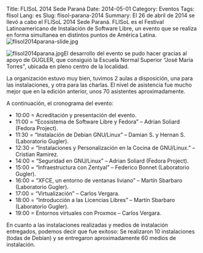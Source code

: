 Title: FLISoL 2014 Sede Paraná
Date: 2014-05-01
Category: Eventos
Tags: flisol
Lang: es
Slug: flisol-parana-2014
Summary: El 26 de abril de 2014 se llevó a cabo el FLISoL 2014 Sede Paraná. FLISoL es el Festival Latinoamericano de Instalación de Software Libre, un evento que se realiza en forma simultanea en distintos puntos de América Latina. ![flisol2014parana-slide.jpg](/images/article/2014/flisol2014parana-slide.jpg)

![flisol2014parana.jpg](/images/article/2014/flisol2014parana.jpg)El desarrollo del evento se pudo hacer gracias al apoyo de GUGLER, que consiguió la Escuela Normal Superior “José María Torres", ubicada en pleno centro de la localidad.  

La organización estuvo muy bien, tuvimos 2 aulas a disposición, una para las instalaciones, y otra para las charlas. El nivel de asistencia fue mucho mejor que en la edición anterior, unos 70 asistentes aproximadamente.  

A continuación, el cronograma del evento:  

* 10:00 = Acreditación y presentación del evento.  
* 11:00 = “Ecosistema de Software Libre y Fedora” – Adrian Soliard (Fedora Project).  
* 11:30 = “Instalación de Debian GNU/Linux” – Damian S. y Hernan S. (Laboratorio Gugler).  
* 12:30 = “Instalaciones y Personalización en la Cocina de GNU/Linux.” – Cristian Ramirez.  
* 14:00 = “Seguridad en GNU/Linux” – Adrian Soliard (Fedora Project).  
* 15:00 = “Infraestructura con Zentyal” – Federico Bonnet (Laboratorio Gugler).  
* 16:00 = “XFCE, un entorno de ventanas liviano” – Martín Sbarbaro (Laboratorio Gugler).  
* 17:00 = “Virtualización” – Carlos Vergara.  
* 18:00 = “Introducción a las Licencias Libres” – Martín Sbarbaro (Laboratorio Gugler).  
* 19:00 = Entornos virtuales con Proxmox – Carlos Vergara.  

En cuanto a las instalaciones realizadas y medios de instalación entregados, podemos decir que fue exitoso: Se realizaron 10 instalaciones (todas de Debian) y se entregaron aproximadamente 60 medios de instalación.


